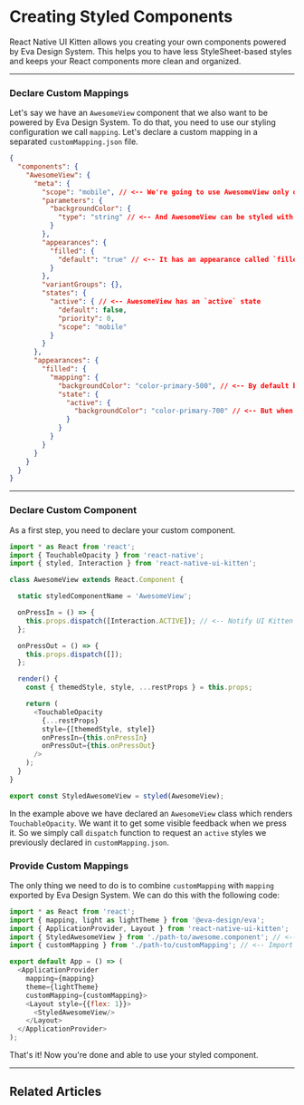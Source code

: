 # Creating Styled Components

React Native UI Kitten allows you creating your own components powered by Eva Design System. This helps you to have less StyleSheet-based styles and keeps your React components more clean and organized.

<hr>

### Declare Custom Mappings

Let's say we have an `AwesomeView` component that we also want to be powered by Eva Design System.
To do that, you need to use our styling configuration we call `mapping`.
Let's declare a custom mapping in a separated `customMapping.json` file.

```json
{
  "components": {
    "AwesomeView": {
      "meta": {
        "scope": "mobile", // <-- We're going to use AwesomeView only on mobile devices
        "parameters": {
          "backgroundColor": {
            "type": "string" // <-- And AwesomeView can be styled with `backgroundColor`
          }
        },
        "appearances": {
          "filled": {
            "default": "true" // <-- It has an appearance called `filled`, which is default
          }
        },
        "variantGroups": {},
        "states": {
          "active": { // <-- AwesomeView has an `active` state
            "default": false,
            "priority": 0,
            "scope": "mobile"
          }
        }
      },
      "appearances": {
        "filled": {
          "mapping": {
            "backgroundColor": "color-primary-500", // <-- By default backgroundColor is `color-primary-500`
            "state": {
              "active": {
                "backgroundColor": "color-primary-700" // <-- But when AwesomeView is active, it is `color-primary-700`
              }
            }
          }
        }
      }
    }
  }
}
```

<hr>


### Declare Custom Component

As a first step, you need to declare your custom component.

```js
import * as React from 'react';
import { TouchableOpacity } from 'react-native';
import { styled, Interaction } from 'react-native-ui-kitten';

class AwesomeView extends React.Component {

  static styledComponentName = 'AwesomeView';

  onPressIn = () => {    
    this.props.dispatch([Interaction.ACTIVE]); // <-- Notify UI Kitten on `AwesomeView` state change.
  };

  onPressOut = () => {
    this.props.dispatch([]);
  };

  render() {
    const { themedStyle, style, ...restProps } = this.props;

    return (
      <TouchableOpacity
        {...restProps}
        style={[themedStyle, style]}
        onPressIn={this.onPressIn}
        onPressOut={this.onPressOut}
      />
    );
  }
}

export const StyledAwesomeView = styled(AwesomeView);
```

In the example above we have declared an `AwesomeView` class which renders `TouchableOpacity`.
We want it to get some visible feedback when we press it. So we simply call `dispatch` function to request an `active` styles we previously declared in `customMapping.json`.

### Provide Custom Mappings

The only thing we need to do is to combine `customMapping` with `mapping` exported by Eva Design System. We can do this with the following code:

```js
import * as React from 'react';
import { mapping, light as lightTheme } from '@eva-design/eva';
import { ApplicationProvider, Layout } from 'react-native-ui-kitten';
import { StyledAwesomeView } from './path-to/awesome.component'; // <-- Import styled component
import { customMapping } from './path-to/customMapping'; // <-- Import `customMapping.json` and convert it to JavaScript object

export default App = () => (
  <ApplicationProvider
    mapping={mapping}
    theme={lightTheme}
    customMapping={customMapping}>
    <Layout style={{flex: 1}}>
      <StyledAwesomeView/>
    </Layout>
  </ApplicationProvider>
);
```

That's it! Now you're done and able to use your styled component.

<hr>

## Related Articles


